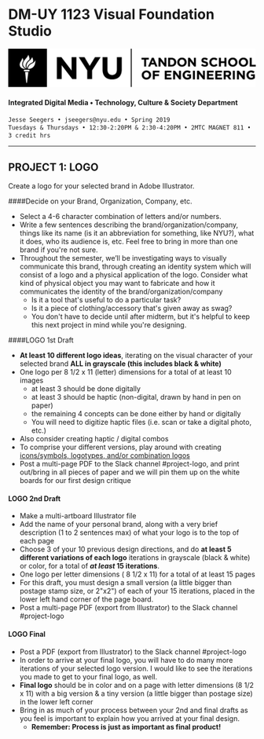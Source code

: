 # DM-UY 1123 Visual Foundation Studio
![NYU](nyu_soe_logo.png)
#### Integrated Digital Media • Technology, Culture & Society Department 
    Jesse Seegers • jseegers@nyu.edu • Spring 2019 
    Tuesdays & Thursdays • 12:30-2:20PM & 2:30-4:20PM • 2MTC MAGNET 811 • 3 credit hrs
---


## PROJECT 1: LOGO
Create a logo for your selected brand in Adobe Illustrator.

####Decide on your Brand, Organization, Company, etc.
* Select a 4-6 character combination of letters and/or numbers.
* Write a few sentences describing the brand/organization/company, things like its name (is it an abbreviation for something, like NYU?), what it does, who its audience is, etc. Feel free to bring in more than one brand if you're not sure.
* Throughout the semester, we’ll be investigating ways to visually communicate this brand, through creating an identity system which will consist of a logo and a physical application of the logo. Consider what kind of physical object you may want to fabricate and how it communicates the identity of the brand/organization/company
  * Is it a tool that's useful to do a particular task?
  * Is it a piece of clothing/accessory that's given away as swag?
  * You don't have to decide until after midterm, but it's helpful to keep this next project in mind while you're designing.

####LOGO 1st Draft  
* **At least 10 different logo ideas**, iterating on the visual character of your selected brand **ALL in grayscale (this includes black & white)**
* One logo per 8 1/2 x 11 (letter) dimensions for a total of at least 10 images
  * at least 3 should be done digitally
  * at least 3 should be haptic (non-digital, drawn by hand in pen on paper) 
  * the remaining 4 concepts can be done either by hand or digitally
  * You will need to digitize haptic files (i.e. scan or take a digital photo, etc.)
* Also consider creating haptic / digital combos
* To comprise your different versions, play around with creating [icons/symbols, logotypes, and/or combination logos](http://www.logodesignsource.com/types.html)
* Post a multi-page PDF to the Slack channel #project-logo, and print out/bring in all pieces of paper and we will pin them up on the white boards for our first design critique


#### LOGO 2nd Draft  
* Make a multi-artboard Illustrator file
* Add the name of your personal brand, along with a very brief description (1 to 2 sentences max) of what your logo is to the top of each page
* Choose 3 of your 10 previous design directions, and do **at least 5 different variations of each logo** iterations in grayscale (black & white) or color, for a total of ***at least* 15 iterations**.
* One logo per letter dimensions ( 8 1/2 x 11) for a total of at least 15 pages
* For this draft, you must design a small version (a little bigger than postage stamp size, or 2"x2") of each of your 15 iterations, placed in the lower left hand corner of the page board.
* Post a multi-page PDF (export from Illustrator) to the Slack channel #project-logo

#### LOGO Final  
* Post a PDF (export from Illustrator) to the Slack channel #project-logo
* In order to arrive at your final logo, you will have to do many more iterations of your selected logo version. I would like to see the iterations you made to get to your final logo, as well.
* **Final logo** should be in color and on a page with letter dimensions (8 1/2 x 11) with a big version & a tiny version (a little bigger than postage size) in the lower left corner
* Bring in as much of your process between your 2nd and final drafts as you feel is important to explain how you arrived at your final design.
  * **Remember: Process is just as important as final product!**




